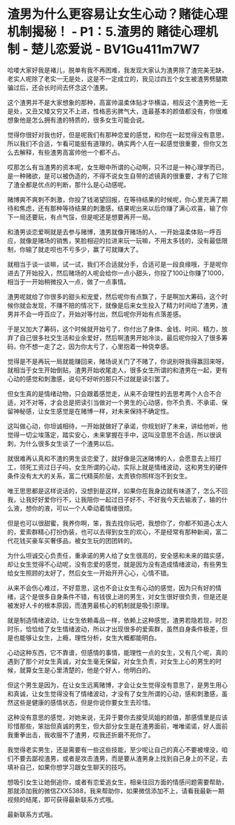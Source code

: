 # 渣男为什么更容易让女生心动？赌徒心理机制揭秘！ - P1：5.渣男的 赌徒心理机制 - 楚儿恋爱说 - BV1Gu411m7W7

哈喽大家好我是褚儿，脱单有我不再困难，我发现大家认为渣男除了渣完美无缺，老实人呢除了老实一无是处，这是不一定成立的，我见过四五个女生被渣男劈腿欺骗过后，还会长时间去怀念这个渣男。

这个渣男并不是大家想象的那种，高富帅温柔体贴才华横溢，相反这个渣男他一无是处，又丑又矮又穷又不上进，性格恶劣脾气大，连最基本的颜值都没有，你很难想象他是怎么拥有渣的特质的，很多女生可能会说。

觉得你很好对我也好，但是呢我们有那种恋爱的感觉，和你在一起觉得没有意思，所以我们不合适，乍看可能挺有道理的，确实两个人在一起感觉很重要，但你又怎么去解释，有些渣男高富帅他一个都不占。

哎那怎么有当渣男的资本呢，女生眼中所谓的心动啊，只不过是一种心理学而已，是一种赌欲，是可以被伪造的，不得不说女生自带的滤镜真的很重要，才有了它除了渣全都是优点的判断，那什么是心动感呢。

赌博爽不爽刺不刺激，你投了钱渴望回报，在等待结果的时候呢，你心里充满了期待和焦虑，还有那种等待结果的刺激感，结果呢出来以后你赚了满心欢喜，输了你下一局还要玩，有点气馁，但是呢还是想要再开一局。

和渣男谈恋爱啊就是去参与赌博，渣男就像开赌场的人，一开始温柔体贴一呼百应，就像是赌场的销售，笑脸相迎的拉进来玩一玩嘛，不用太多钱的，没有最低限制，你输了就走呗也不亏多少，赢了可就赚大了。

就相当于谈一谈嘛，试一试，我们不合适就分手，合适可是一段良缘哦，于是呢你进去了开始投入，然后赌场的人呢会给你一点小甜头，你投了100让你赚了1000，相当于一开始稍微投入一点，做了一点事情。

渣男呢就给了你很多的甜头和宠爱，然后呢你有点飘了，于是啊加大筹码，这个时候你就会发现，不赚不赔的情况下，就像是后来女生投入了精力时间给了渣男，渣男并不会一呼百应了，开始对等付出，然后呢你开始有点落差感。

于是又加大了筹码，这个时候就开始亏了，你付出了身体、金钱、时间、精力，放弃了自己很多社交生活和业余爱好，然后啊渣男开始冷淡，最后呢你投入了很多筹码，你不想一走了之，因为你太亏了，心里抱着一种侥幸感。

觉得是不是再玩一局就能赚回来，赌场说关门了不赌了，你说别呀我得赢回来呀，就相当于女生开始倒贴，渣男开始收尾走人，很多女生所谓的和渣男在一起，更有心动的感觉和刺激感，说句不好听的那只不过就是读引罢了。

但女生真的是情绪动物，只会跟着感觉走，从来不会理性的去思考两个人合不合适，对不对等，才会总是把读引当做对一个男生的心动感，你不负责、不承诺、保留神秘感，让女生感觉是在赌博一样，对未来保持不确定性。

这叫做心动，你坦诚相待，一开始就做好了承诺，你规划好了未来，讲给他听，他觉得一切尘埃落定，踏实安心，未来掌握在手中，这叫没意思不合适，所以很讽刺，为什么很多女生谈了一个渣男以后。

就很难再认真和不渣的男生谈恋爱了，就好像是沉迷赌博的人，会愿意去上班打工，领死工资过日子吗，女生所谓的心动，实际上就是情绪波动，这和男生的硬件条件没有太大的关系，富二代精英阶层，太贵铁你照样泡不到女生。

唯王思思都是这样说话的，没想到是这样，如果你在我身边就有味道了，怎么不回我，让我好好爱你行不，让我陪你一起过日子好不，不好我今天去输液了，输的什么液，想你的液，可以一个人牵动着情绪很烦。

但是也可以很甜蜜，我养你啊，笨，我去找你玩吧，我想你了，你都不知道心太人的，爱索群精心打扮伪装，也可以去得到女生的欢心，不是经常有那种新闻，富二代花钱买豪车买奢侈品，被女生玩的团团转的。

为什么坦诚交心负责任，重承诺的男人给了女生很高的，安全感和未来的踏实感，却让女生觉得不心动呢，没有恋爱的感觉，就是因为没有造成情绪波动，有些男生给女生照顾的太好了，然后女生一开始开开心心，心情不错。

从来不会伤心难过，不好意思，这也不会让女生有心动的感觉，因为只有好的情绪，这个是很多自身条件不错，有钱很上进的男生，对女生很好很负责，但是还是被发好人卡的根本原因，而渣男最核心的机制就是吸引原理。

就是制造情绪波动，让女生依赖毒品一样，依赖上这种感觉，渣男若隐若现，时忍时乐，恰恰给了女生情绪波动，所以才出现很多的爱索群，虽然自身条件极差，但是也能够让女生，上瘾，理性分析，女生大概都能明白。

心动这种东西，它不靠谱，但感情的事情，能理性一点的女生，又有几个呢，真的遇到了那个对女生真诚，对女生毫无保留，对女生负责，对女生上心的男生的时候，就算女生是心里清楚的，他是个好人，他明白的。

但这个男生是因为，在让女生远离赌博，才会让女生觉得没有意思了，是男生用心和真诚，让女生觉得没有了情绪波动，才没有了女生所谓的心动，感和刺激感，虽然这些是健康的感情状态，但是你说你要女生去珍惜。

这种没有意思的感觉，对她来说，无异于要你去接受凤姐的颜值，那感情里是应该珍惜那些，笨拙但真诚的男生，但大部分女生是在渣男面前，唯唯诺诺，好人面前我重拳出击，我收服不了渣男，哎我还折磨不死你了。

我觉得老实男生，还是需要有一些这些技能，至少呢让自己的真心不要被埋没，咱们不要去鄙视渣男，或者是攻击渣男，而是要从渣男身上找到自己身上的不足，去填补自己，如果你想学习跟女生聊天的技巧。

想吸引女生让她倒追你，或者有恋爱追女生，相亲往回方面的情感问题需要帮助，那就添加我的微信ZXX5388，我来帮助你，如果微信添加不上，请看我最新一期视频的结尾，即可获得最新联系方式哦。

最新联系方式哦。